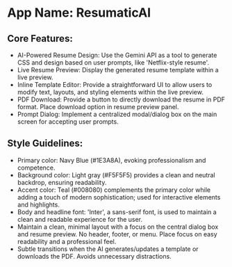 # **App Name**: ResumaticAI

## Core Features:

- AI-Powered Resume Design: Use the Gemini API as a tool to generate CSS and design based on user prompts, like 'Netflix-style resume'.
- Live Resume Preview: Display the generated resume template within a live preview.
- Inline Template Editor: Provide a straightforward UI to allow users to modify text, layouts, and styling elements within the live preview.
- PDF Download: Provide a button to directly download the resume in PDF format. Place download option in resume preview panel.
- Prompt Dialog: Implement a centralized modal/dialog box on the main screen for accepting user prompts.

## Style Guidelines:

- Primary color: Navy Blue (#1E3A8A), evoking professionalism and competence. 
- Background color: Light gray (#F5F5F5) provides a clean and neutral backdrop, ensuring readability.
- Accent color: Teal (#008080) complements the primary color while adding a touch of modern sophistication; used for interactive elements and highlights.
- Body and headline font: 'Inter', a sans-serif font, is used to maintain a clean and readable experience for the user.
- Maintain a clean, minimal layout with a focus on the central dialog box and resume preview. No header, footer, or menu. Place focus on easy readability and a professional feel.
- Subtle transitions when the AI generates/updates a template or downloads the PDF. Avoids unnecessary distractions.
